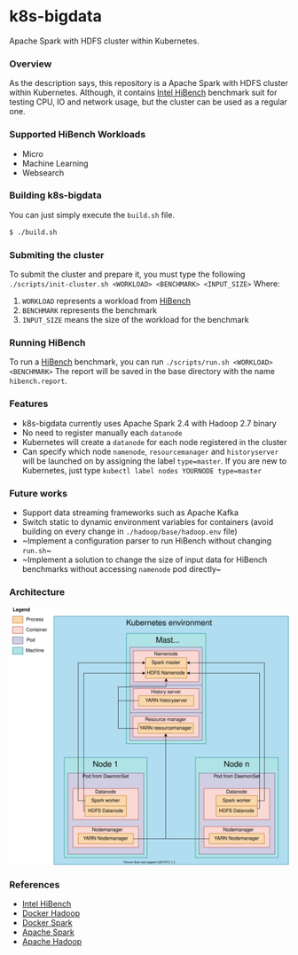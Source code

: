 # k8s-bigdata
Apache Spark with HDFS cluster within Kubernetes.

### Overview
As the description says, this repository is a Apache Spark with HDFS cluster within Kubernetes. Although, it contains [Intel HiBench](https://github.com/Intel-bigdata/HiBench) benchmark suit for testing CPU, IO and network usage, but the cluster can be used as a regular one. 

### Supported HiBench Workloads
- Micro
- Machine Learning
- Websearch

### Building k8s-bigdata
You can just simply execute the `build.sh` file.
```sh
$ ./build.sh
```

### Submiting the cluster
To submit the cluster and prepare it, you must type the following `./scripts/init-cluster.sh <WORKLOAD> <BENCHMARK> <INPUT_SIZE>`
Where:
1. `WORKLOAD` represents a workload from [HiBench](https://github.com/Intel-bigdata/HiBench)
2. `BENCHMARK` represents the benchmark 
3. `INPUT_SIZE` means the size of the workload for the benchmark

### Running HiBench
To run a [HiBench](https://github.com/Intel-bigdata/HiBench) benchmark, you can run `./scripts/run.sh <WORKLOAD> <BENCHMARK>`
The report will be saved in the base directory with the name `hibench.report`.

### Features
- k8s-bigdata currently uses Apache Spark 2.4 with Hadoop 2.7 binary
- No need to register manually each `datanode`
- Kubernetes will create a `datanode` for each node registered in the cluster
- Can specify which node `namenode`, `resourcemanager` and `historyserver` will be launched on by assigning the label `type=master`. If you are new to Kubernetes, just type `kubectl label nodes YOURNODE type=master`

### Future works
- Support data streaming frameworks such as Apache Kafka
- Switch static to dynamic environment variables for containers (avoid building on every change in `./hadoop/base/hadoop.env` file)
- ~Implement a configuration parser to run HiBench without changing `run.sh`~
- ~Implement a solution to change the size of input data for HiBench benchmarks without accessing `namenode` pod directly~

### Architecture
![Alt text](./doc/k8s-bigdata-architecture.svg)

### References
- [Intel HiBench](https://github.com/Intel-bigdata/HiBench#hibench-suite-)
- [Docker Hadoop](https://github.com/big-data-europe/docker-hadoop)
- [Docker Spark](https://github.com/big-data-europe/docker-spark)
- [Apache Spark](https://spark.apache.org/)
- [Apache Hadoop](https://hadoop.apache.org/)
